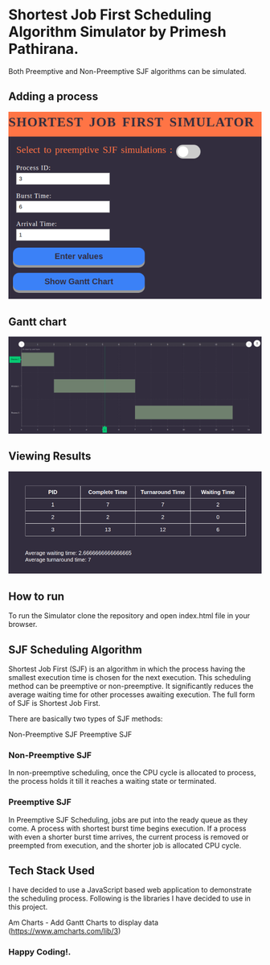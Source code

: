 # Shortest Job First Scheduling Algorithm Simulator by Primesh Pathirana.

 Both Preemptive and Non-Preemptive SJF algorithms can be simulated. 

## Adding a process
![](https://github.com/PrimeshShamilka/Shortest-job-first-simulator/blob/master/s1.png)
## Gantt chart
![](https://github.com/PrimeshShamilka/Shortest-job-first-simulator/blob/master/s2.png)
## Viewing Results
![](https://github.com/PrimeshShamilka/Shortest-job-first-simulator/blob/master/s3.png)


## How to run

To run the Simulator clone the repository and open index.html file in your browser.


## SJF Scheduling Algorithm

Shortest Job First (SJF) is an algorithm in which the process having the smallest execution time is chosen for the next execution. This scheduling method can be preemptive or non-preemptive. It significantly reduces the average waiting time for other processes awaiting execution. The full form of SJF is Shortest Job First.

There are basically two types of SJF methods:

Non-Preemptive SJF
Preemptive SJF

### Non-Preemptive SJF
In non-preemptive scheduling, once the CPU cycle is allocated to process, the process holds it till it reaches a waiting state or terminated.

### Preemptive SJF
In Preemptive SJF Scheduling, jobs are put into the ready queue as they come. A process with shortest burst time begins execution. If a process with even a shorter burst time arrives, the current process is removed or preempted from execution, and the shorter job is allocated CPU cycle.

## Tech Stack Used

I have decided to use a JavaScript based web application to demonstrate the scheduling process. Following is the libraries I have decided to use in this project.

Am Charts	 - Add Gantt Charts to display data (https://www.amcharts.com/lib/3)

### Happy Coding!.

